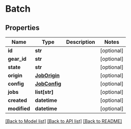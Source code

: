 # Batch

## Properties
Name | Type | Description | Notes
------------ | ------------- | ------------- | -------------
**id** | **str** |  | [optional] 
**gear_id** | **str** |  | [optional] 
**state** | **str** |  | [optional] 
**origin** | [**JobOrigin**](JobOrigin.md) |  | [optional] 
**config** | [**JobConfig**](JobConfig.md) |  | [optional] 
**jobs** | **list[str]** |  | [optional] 
**created** | **datetime** |  | [optional] 
**modified** | **datetime** |  | [optional] 

[[Back to Model list]](../README.md#documentation-for-models) [[Back to API list]](../README.md#documentation-for-api-endpoints) [[Back to README]](../README.md)


